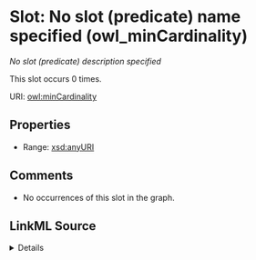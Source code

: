 

# Slot: No slot (predicate) name specified (owl_minCardinality)


_No slot (predicate) description specified_






This slot occurs 0 times.


URI: [owl:minCardinality](http://www.w3.org/2002/07/owl#minCardinality)



<!-- no inheritance hierarchy -->








## Properties

* Range: [xsd:anyURI](http://www.w3.org/2001/XMLSchema#anyURI)





## Comments

* No occurrences of this slot in the graph.



## LinkML Source

<details>

```yaml
name: owl_minCardinality
annotations:
  count:
    tag: count
    value: 0
description: No slot (predicate) description specified
title: No slot (predicate) name specified
comments:
- No occurrences of this slot in the graph.
from_schema: spatial-kg
rank: 1000
domain: owl_minCardinality
slot_uri: owl:minCardinality
alias: owl_minCardinality
range: uri

```
</details>